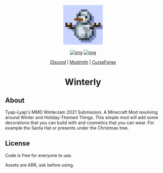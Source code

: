 <div align="center">
<img alt="Icon" src="src/main/resources/assets/winterly/icon.png" width="128">
  
[![img](http://cf.way2muchnoise.eu/full_winterly_downloads.svg)](https://curseforge.com/minecraft/mc-mods/winterly)
[![img](http://cf.way2muchnoise.eu/versions/winterly_latest.svg)](https://curseforge.com/minecraft/mc-mods/winterly)

[Discord](https://discord.gg/DcemWeskeZ) | [Modrinth](https://modrinth.com/mod/winterly) | [CurseForge](https://curseforge.com/minecraft/mc-mods/winterly)
# Winterly
</div>

## About

Tyap-Lyap's MMD WinterJam 2021 Submission. A Minecraft Mod revolving around Winter and Holiday-Themed Things. This simple mod will add some decorations that you can build with and cosmetics that you can wear. For example the Santa Hat or presents under the Christmas tree.

## License
Code is free for everyone to use.

Assets are ARR, ask before using.

